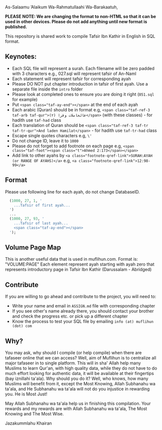 As-Salaamu ’Alaikum Wa-Rahmatullaahi Wa-Barakaatuh,

**PLEASE NOTE: We are changing the format to non-HTML so that it can be used in other devices. Please do not add anything until new format is published.**

This repository is shared work to compile Tafsir Ibn Kathir in English in SQL format.

## Keynotes:

 * Each SQL file will represent a surah. Each filename will be zero padded with 3 characters e.g., 027.sql will represent tafsir of An-Naml
 * Each statement will represent tafsir for corresponding ayah
 * Please DO NOT put chapter introduction in tafsir of first ayah. Use a separate file inside the `intro` folder
 * Please look at completed ones to ensure you are doing it right (`051.sql` for example)
 * Put `<span class="taf-ay-end"></span>` at the end of each ayah
 * Each arabic (Quran) should be in format e.g, `<span class="taf-ref-3 taf-arb taf-qur">(۲) فالحاملات وقرا</span>` (with these classes) - for hadith use `taf-had` class
 * Each translation of Quran should be `<span class="taf-ref-3 taf-tr taf-tr-qur">And laden Hamilat</span>` - for hadith use `taf-tr-had` class
 * Escape single quotes characters e.g, `\'`
 * Do not change ID, leave it to `1000`
 * Please do not forget to add footnote on each page e.g, `<span class="taf-foot"><span class="t">Ahmed 2:173</span></span>`
 * Add link to other ayahs by `<a class="footnote-qref-link">SURAH:AYAH (or RANGE OF AYAHS)</a>` e.g, `<a class="footnote-qref-link">12:98-99</a>`

## Format

Please use following line for each ayah, do not change DatabaseID.

```SQL
  (1000, 27, 1, '
    ...Tafsir of first ayah...
  ')
  ...
  (1000, 27, 93, '
    ...Tafsir of last ayah...
    <span class="taf-ay-end"></span>
  ');
```

## Volume Page Map

This is another useful data that is used in muflihun.com.
Format is: "VOLUME:PAGE"
Each element represent ayah starting with ayah zero that represents introductory page in Tafsir Ibn Kathir (Darussalam - Abridged)

## Contribute

If you are willing to go ahead and contribute to the project, you will need to:

 * Write your name and email in `ASSIGN.md` file with corresponding chapter
 * If you see other's name already there, you should contact your brother and check the progress etc. or pick up a different chapter
 * Know the process to test your SQL file by emailing `info (at) muflihun (dot) com`

## Why?

You may ask, why should I compile (or help compile) when there are tafaseer online that we can access? Well, aim of Muflihun is to centralize all major tafaseer in to single platform. This will in sha' Allah help many Muslims to learn Qur'an, with high quality data, while they do not have to do much effort looking for authentic data, it will be available at their fingertips (bay iznillahi ta'ala). Why should you do it? Well, who knows, how many Muslims will benefit from it, except the Most Knowing, Allah Subhanahu wa ta'ala, and He Subhanahu wa ta'ala will not do you injustice in rewarding you. He is Most Just!

May Allah Subhanahu wa ta'ala help us in finishing this compilation. Your rewards and my rewards are with Allah Subhanahu wa ta'ala, The Most Knowing and The Most Wise.

Jazakummlahu Khairan

